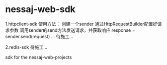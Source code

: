 # nessaj-web-sdk

1.httpclient-sdk
使用方法：
创建一个sender
通过HttpRequestBuilder配置好请求参数
调用sender的send方法发送请求，并获取响应 response = sender.send(request)
...
待施工...


2.redis-sdk
待施工...

sdk for the nessaj-web-projects

